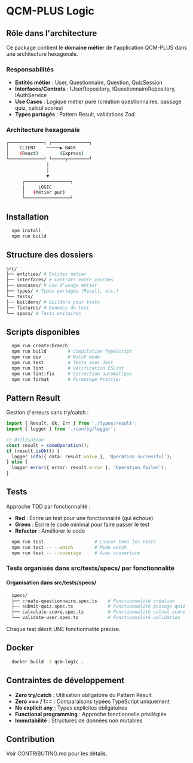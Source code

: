 # QCM-PLUS Logic

## Rôle dans l'architecture

Ce package contient le **domaine métier** de l'application QCM-PLUS dans une architecture hexagonale.

### Responsabilités

- **Entités métier** : User, Questionnaire, Question, QuizSession
- **Interfaces/Contrats** : IUserRepository, IQuestionnaireRepository, IAuthService
- **Use Cases** : Logique métier pure (création questionnaires, passage quiz, calcul scores)
- **Types partagés** : Pattern Result, validations Zod

### Architecture hexagonale
```bash
┌─────────────┐ ┌──────────────┐
│    CLIENT    ─────▶ BACK
│    (React)        (Express)          
└─────────────┘ └─────┬────────┘  
               │
               │
               ▼
      ┌─────────────────┐
      │     LOGIC 
      │   (Métier pur)
      └─────────────────┘
```

## Installation

```bash
  npm install
  npm run build
```

## Structure des dossiers
```bash
src/
├── entities/ # Entités métier
├── interfaces/ # Contrats entre couches
├── usecases/ # Cas d'usage métier
├── types/ # Types partagés (Result, etc.)
└── tests/
├── builders/ # Builders pour tests
├── fixtures/ # Données de test
└── specs/ # Tests unitaires
```

## Scripts disponibles

```bash
  npm run create:branch
  npm run build        # Compilation TypeScript
  npm run dev          # Watch mode
  npm run test         # Tests avec Jest
  npm run lint         # Vérification ESLint
  npm run lint:fix     # Correction automatique
  npm run format       # Formatage Prettier
```

## Pattern Result

Gestion d'erreurs sans try/catch :

```ts
import { Result, Ok, Err } from './types/result';
import { logger } from './config/logger';

// Utilisation
const result = someOperation();
if (result.isOk()) {
  logger.info({ data: result.value }, 'Operation successful');
} else {
  logger.error({ error: result.error }, 'Operation failed');
}
```

## Tests

Approche TDD par fonctionnalité :

- **Red** : Écrire un test pour une fonctionnalité (qui échoue)
- **Green** : Écrire le code minimal pour faire passer le test
- **Refactor** : Améliorer le code

```bash
  npm run test                   # Lancer tous les tests
  npm run test -- --watch        # Mode watch
  npm run test -- --coverage     # Avec couverture
```

### Tests organisés dans src/tests/specs/ par fonctionnalité

#### Organisation dans src/tests/specs/

```bash
  specs/
  ├── create-questionnaire.spec.ts    # Fonctionnalité création
  ├── submit-quiz.spec.ts             # Fonctionnalité passage quiz
  ├── calculate-score.spec.ts         # Fonctionnalité calcul score
  └── validate-user.spec.ts           # Fonctionnalité validation
```

Chaque test décrit UNE fonctionnalité précise.

## Docker

```bash
  docker build -t qcm-logic .
```

## Contraintes de développement

- **Zero try/catch** : Utilisation obligatoire du Pattern Result
- **Zero === / !==** : Comparaisons typées TypeScript uniquement
- **No explicit any** : Types explicites obligatoires
- **Functional programming** : Approche fonctionnelle privilégiée
- **Immutabilité** : Structures de données non mutables

## Contribution

Voir CONTRIBUTING.md pour les détails.
